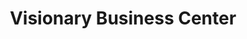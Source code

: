 ---
title: "Visionary Business Center"
url: /zwedru/visionary-business-center/
shop: convenience
---